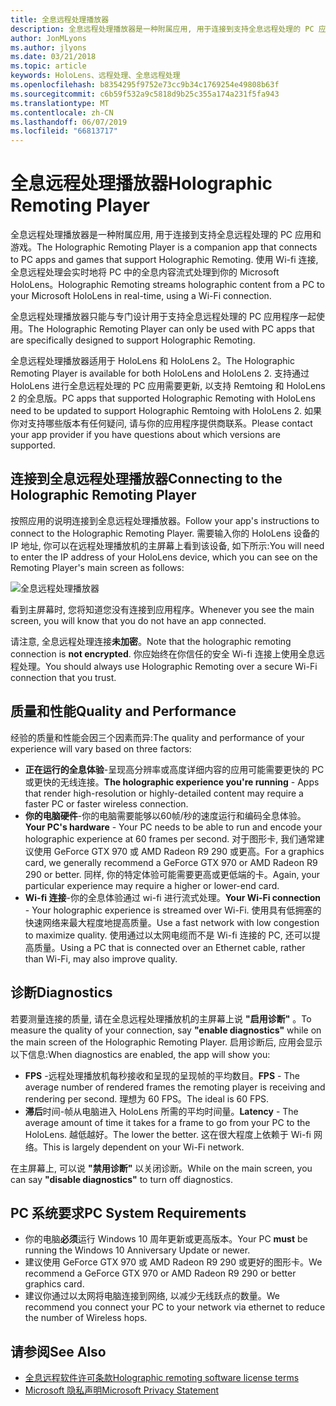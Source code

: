 ```yaml
---
title: 全息远程处理播放器
description: 全息远程处理播放器是一种附属应用, 用于连接到支持全息远程处理的 PC 应用和游戏。 使用 Wi-fi 连接, 全息远程处理会实时地将 PC 中的全息内容流式处理到你的 Microsoft HoloLens。
author: JonMLyons
ms.author: jlyons
ms.date: 03/21/2018
ms.topic: article
keywords: HoloLens、远程处理、全息远程处理
ms.openlocfilehash: b8354295f9752e73cc9b34c1769254e49808b63f
ms.sourcegitcommit: c6b59f532a9c5818d9b25c355a174a231f5fa943
ms.translationtype: MT
ms.contentlocale: zh-CN
ms.lasthandoff: 06/07/2019
ms.locfileid: "66813717"
---
```

# <a name="holographic-remoting-player"></a><span data-ttu-id="dccb1-105">全息远程处理播放器</span><span class="sxs-lookup"><span data-stu-id="dccb1-105">Holographic Remoting Player</span></span>

<span data-ttu-id="dccb1-106">全息远程处理播放器是一种附属应用, 用于连接到支持全息远程处理的 PC 应用和游戏。</span><span class="sxs-lookup"><span data-stu-id="dccb1-106">The Holographic Remoting Player is a companion app that connects to PC apps and games that support Holographic Remoting.</span></span> <span data-ttu-id="dccb1-107">使用 Wi-fi 连接, 全息远程处理会实时地将 PC 中的全息内容流式处理到你的 Microsoft HoloLens。</span><span class="sxs-lookup"><span data-stu-id="dccb1-107">Holographic Remoting streams holographic content from a PC to your Microsoft HoloLens in real-time, using a Wi-Fi connection.</span></span>

<span data-ttu-id="dccb1-108">全息远程处理播放器只能与专门设计用于支持全息远程处理的 PC 应用程序一起使用。</span><span class="sxs-lookup"><span data-stu-id="dccb1-108">The Holographic Remoting Player can only be used with PC apps that are specifically designed to support Holographic Remoting.</span></span>

<span data-ttu-id="dccb1-109">全息远程处理播放器适用于 HoloLens 和 HoloLens 2。</span><span class="sxs-lookup"><span data-stu-id="dccb1-109">The Holographic Remoting Player is available for both HoloLens and HoloLens 2.</span></span>  <span data-ttu-id="dccb1-110">支持通过 HoloLens 进行全息远程处理的 PC 应用需要更新, 以支持 Remtoing 和 HoloLens 2 的全息版。</span><span class="sxs-lookup"><span data-stu-id="dccb1-110">PC apps that supported Holographic Remoting with HoloLens need to be updated to support Holographic Remtoing with HoloLens 2.</span></span>  <span data-ttu-id="dccb1-111">如果你对支持哪些版本有任何疑问, 请与你的应用程序提供商联系。</span><span class="sxs-lookup"><span data-stu-id="dccb1-111">Please contact your app provider if you have questions about which versions are supported.</span></span>

## <a name="connecting-to-the-holographic-remoting-player"></a><span data-ttu-id="dccb1-112">连接到全息远程处理播放器</span><span class="sxs-lookup"><span data-stu-id="dccb1-112">Connecting to the Holographic Remoting Player</span></span>

<span data-ttu-id="dccb1-113">按照应用的说明连接到全息远程处理播放器。</span><span class="sxs-lookup"><span data-stu-id="dccb1-113">Follow your app's instructions to connect to the Holographic Remoting Player.</span></span> <span data-ttu-id="dccb1-114">需要输入你的 HoloLens 设备的 IP 地址, 你可以在远程处理播放机的主屏幕上看到该设备, 如下所示:</span><span class="sxs-lookup"><span data-stu-id="dccb1-114">You will need to enter the IP address of your HoloLens device, which you can see on the Remoting Player's main screen as follows:</span></span>

![全息远程处理播放器](images/holographicremotingplayer.png)

<span data-ttu-id="dccb1-116">看到主屏幕时, 您将知道您没有连接到应用程序。</span><span class="sxs-lookup"><span data-stu-id="dccb1-116">Whenever you see the main screen, you will know that you do not have an app connected.</span></span>

<span data-ttu-id="dccb1-117">请注意, 全息远程处理连接**未加密**。</span><span class="sxs-lookup"><span data-stu-id="dccb1-117">Note that the holographic remoting connection is **not encrypted**.</span></span> <span data-ttu-id="dccb1-118">你应始终在你信任的安全 Wi-fi 连接上使用全息远程处理。</span><span class="sxs-lookup"><span data-stu-id="dccb1-118">You should always use Holographic Remoting over a secure Wi-Fi connection that you trust.</span></span>

## <a name="quality-and-performance"></a><span data-ttu-id="dccb1-119">质量和性能</span><span class="sxs-lookup"><span data-stu-id="dccb1-119">Quality and Performance</span></span>

<span data-ttu-id="dccb1-120">经验的质量和性能会因三个因素而异:</span><span class="sxs-lookup"><span data-stu-id="dccb1-120">The quality and performance of your experience will vary based on three factors:</span></span>
* <span data-ttu-id="dccb1-121">**正在运行的全息体验**-呈现高分辨率或高度详细内容的应用可能需要更快的 PC 或更快的无线连接。</span><span class="sxs-lookup"><span data-stu-id="dccb1-121">**The holographic experience you're running** - Apps that render high-resolution or highly-detailed content may require a faster PC or faster wireless connection.</span></span>
* <span data-ttu-id="dccb1-122">**你的电脑硬件**-你的电脑需要能够以60帧/秒的速度运行和编码全息体验。</span><span class="sxs-lookup"><span data-stu-id="dccb1-122">**Your PC's hardware** - Your PC needs to be able to run and encode your holographic experience at 60 frames per second.</span></span> <span data-ttu-id="dccb1-123">对于图形卡, 我们通常建议使用 GeForce GTX 970 或 AMD Radeon R9 290 或更高。</span><span class="sxs-lookup"><span data-stu-id="dccb1-123">For a graphics card, we generally recommend a GeForce GTX 970 or AMD Radeon R9 290 or better.</span></span> <span data-ttu-id="dccb1-124">同样, 你的特定体验可能需要更高或更低端的卡。</span><span class="sxs-lookup"><span data-stu-id="dccb1-124">Again, your particular experience may require a higher or lower-end card.</span></span>
* <span data-ttu-id="dccb1-125">**Wi-fi 连接**-你的全息体验通过 wi-fi 进行流式处理。</span><span class="sxs-lookup"><span data-stu-id="dccb1-125">**Your Wi-Fi connection** - Your holographic experience is streamed over Wi-Fi.</span></span> <span data-ttu-id="dccb1-126">使用具有低拥塞的快速网络来最大程度地提高质量。</span><span class="sxs-lookup"><span data-stu-id="dccb1-126">Use a fast network with low congestion to maximize quality.</span></span> <span data-ttu-id="dccb1-127">使用通过以太网电缆而不是 Wi-fi 连接的 PC, 还可以提高质量。</span><span class="sxs-lookup"><span data-stu-id="dccb1-127">Using a PC that is connected over an Ethernet cable, rather than Wi-Fi, may also improve quality.</span></span>

## <a name="diagnostics"></a><span data-ttu-id="dccb1-128">诊断</span><span class="sxs-lookup"><span data-stu-id="dccb1-128">Diagnostics</span></span>

<span data-ttu-id="dccb1-129">若要测量连接的质量, 请在全息远程处理播放机的主屏幕上说 **"启用诊断"** 。</span><span class="sxs-lookup"><span data-stu-id="dccb1-129">To measure the quality of your connection, say **"enable diagnostics"** while on the main screen of the Holographic Remoting Player.</span></span> <span data-ttu-id="dccb1-130">启用诊断后, 应用会显示以下信息:</span><span class="sxs-lookup"><span data-stu-id="dccb1-130">When diagnostics are enabled, the app will show you:</span></span>
* <span data-ttu-id="dccb1-131">**FPS** -远程处理播放机每秒接收和呈现的呈现帧的平均数目。</span><span class="sxs-lookup"><span data-stu-id="dccb1-131">**FPS** - The average number of rendered frames the remoting player is receiving and rendering per second.</span></span> <span data-ttu-id="dccb1-132">理想为 60 FPS。</span><span class="sxs-lookup"><span data-stu-id="dccb1-132">The ideal is 60 FPS.</span></span>
* <span data-ttu-id="dccb1-133">**滞后**时间-帧从电脑进入 HoloLens 所需的平均时间量。</span><span class="sxs-lookup"><span data-stu-id="dccb1-133">**Latency** - The average amount of time it takes for a frame to go from your PC to the HoloLens.</span></span> <span data-ttu-id="dccb1-134">越低越好。</span><span class="sxs-lookup"><span data-stu-id="dccb1-134">The lower the better.</span></span> <span data-ttu-id="dccb1-135">这在很大程度上依赖于 Wi-fi 网络。</span><span class="sxs-lookup"><span data-stu-id="dccb1-135">This is largely dependent on your Wi-Fi network.</span></span>

<span data-ttu-id="dccb1-136">在主屏幕上, 可以说 **"禁用诊断"** 以关闭诊断。</span><span class="sxs-lookup"><span data-stu-id="dccb1-136">While on the main screen, you can say **"disable diagnostics"** to turn off diagnostics.</span></span>

## <a name="pc-system-requirements"></a><span data-ttu-id="dccb1-137">PC 系统要求</span><span class="sxs-lookup"><span data-stu-id="dccb1-137">PC System Requirements</span></span>
* <span data-ttu-id="dccb1-138">你的电脑**必须**运行 Windows 10 周年更新或更高版本。</span><span class="sxs-lookup"><span data-stu-id="dccb1-138">Your PC **must** be running the Windows 10 Anniversary Update or newer.</span></span>
* <span data-ttu-id="dccb1-139">建议使用 GeForce GTX 970 或 AMD Radeon R9 290 或更好的图形卡。</span><span class="sxs-lookup"><span data-stu-id="dccb1-139">We recommend a GeForce GTX 970 or AMD Radeon R9 290 or better graphics card.</span></span>
* <span data-ttu-id="dccb1-140">建议你通过以太网将电脑连接到网络, 以减少无线跃点的数量。</span><span class="sxs-lookup"><span data-stu-id="dccb1-140">We recommend you connect your PC to your network via ethernet to reduce the number of Wireless hops.</span></span>

## <a name="see-also"></a><span data-ttu-id="dccb1-141">请参阅</span><span class="sxs-lookup"><span data-stu-id="dccb1-141">See Also</span></span>
* [<span data-ttu-id="dccb1-142">全息远程软件许可条款</span><span class="sxs-lookup"><span data-stu-id="dccb1-142">Holographic remoting software license terms</span></span>](https://docs.microsoft.com/en-us/legal/mixed-reality/microsoft-holographic-remoting-software-license-terms)
* [<span data-ttu-id="dccb1-143">Microsoft 隐私声明</span><span class="sxs-lookup"><span data-stu-id="dccb1-143">Microsoft Privacy Statement</span></span>](https://go.microsoft.com/fwlink/?LinkId=521839)
